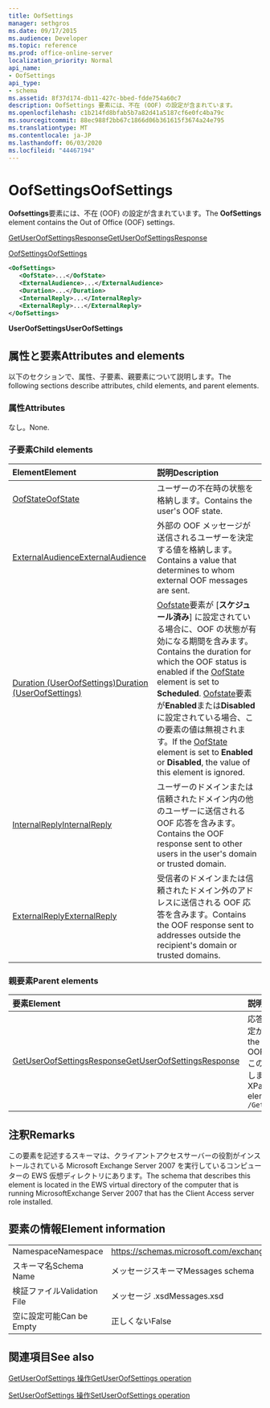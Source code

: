 ```yaml
---
title: OofSettings
manager: sethgros
ms.date: 09/17/2015
ms.audience: Developer
ms.topic: reference
ms.prod: office-online-server
localization_priority: Normal
api_name:
- OofSettings
api_type:
- schema
ms.assetid: 8f37d174-db11-427c-bbed-fdde754a60c7
description: OofSettings 要素には、不在 (OOF) の設定が含まれています。
ms.openlocfilehash: c1b214fd8bfab5b7a82d41a5187cf6e0fc4ba79c
ms.sourcegitcommit: 88ec988f2bb67c1866d06b361615f3674a24e795
ms.translationtype: MT
ms.contentlocale: ja-JP
ms.lasthandoff: 06/03/2020
ms.locfileid: "44467194"
---
```

# <a name="oofsettings"></a><span data-ttu-id="f97a5-103">OofSettings</span><span class="sxs-lookup"><span data-stu-id="f97a5-103">OofSettings</span></span>

<span data-ttu-id="f97a5-104">**Oofsettings**要素には、不在 (OOF) の設定が含まれています。</span><span class="sxs-lookup"><span data-stu-id="f97a5-104">The **OofSettings** element contains the Out of Office (OOF) settings.</span></span> 
  
[<span data-ttu-id="f97a5-105">GetUserOofSettingsResponse</span><span class="sxs-lookup"><span data-stu-id="f97a5-105">GetUserOofSettingsResponse</span></span>](getuseroofsettingsresponse.md)
  
[<span data-ttu-id="f97a5-106">OofSettings</span><span class="sxs-lookup"><span data-stu-id="f97a5-106">OofSettings</span></span>](oofsettings.md)
  
```xml
<OofSettings>
   <OofState>...</OofState>
   <ExternalAudience>...</ExternalAudience>
   <Duration>...</Duration>
   <InternalReply>...</InternalReply>
   <ExternalReply>...</ExternalReply>
</OofSettings>
```

 <span data-ttu-id="f97a5-107">**UserOofSettings**</span><span class="sxs-lookup"><span data-stu-id="f97a5-107">**UserOofSettings**</span></span>
## <a name="attributes-and-elements"></a><span data-ttu-id="f97a5-108">属性と要素</span><span class="sxs-lookup"><span data-stu-id="f97a5-108">Attributes and elements</span></span>

<span data-ttu-id="f97a5-109">以下のセクションで、属性、子要素、親要素について説明します。</span><span class="sxs-lookup"><span data-stu-id="f97a5-109">The following sections describe attributes, child elements, and parent elements.</span></span>
  
### <a name="attributes"></a><span data-ttu-id="f97a5-110">属性</span><span class="sxs-lookup"><span data-stu-id="f97a5-110">Attributes</span></span>

<span data-ttu-id="f97a5-111">なし。</span><span class="sxs-lookup"><span data-stu-id="f97a5-111">None.</span></span>
  
### <a name="child-elements"></a><span data-ttu-id="f97a5-112">子要素</span><span class="sxs-lookup"><span data-stu-id="f97a5-112">Child elements</span></span>

|<span data-ttu-id="f97a5-113">**Element**</span><span class="sxs-lookup"><span data-stu-id="f97a5-113">**Element**</span></span>|<span data-ttu-id="f97a5-114">**説明**</span><span class="sxs-lookup"><span data-stu-id="f97a5-114">**Description**</span></span>|
|:-----|:-----|
|[<span data-ttu-id="f97a5-115">OofState</span><span class="sxs-lookup"><span data-stu-id="f97a5-115">OofState</span></span>](oofstate.md) <br/> |<span data-ttu-id="f97a5-116">ユーザーの不在時の状態を格納します。</span><span class="sxs-lookup"><span data-stu-id="f97a5-116">Contains the user's OOF state.</span></span>  <br/> |
|[<span data-ttu-id="f97a5-117">ExternalAudience</span><span class="sxs-lookup"><span data-stu-id="f97a5-117">ExternalAudience</span></span>](externalaudience.md) <br/> |<span data-ttu-id="f97a5-118">外部の OOF メッセージが送信されるユーザーを決定する値を格納します。</span><span class="sxs-lookup"><span data-stu-id="f97a5-118">Contains a value that determines to whom external OOF messages are sent.</span></span>  <br/> |
|[<span data-ttu-id="f97a5-119">Duration (UserOofSettings)</span><span class="sxs-lookup"><span data-stu-id="f97a5-119">Duration (UserOofSettings)</span></span>](duration-useroofsettings.md) <br/> |<span data-ttu-id="f97a5-120">[Oofstate](oofstate.md)要素が [**スケジュール済み**] に設定されている場合に、OOF の状態が有効になる期間を含みます。</span><span class="sxs-lookup"><span data-stu-id="f97a5-120">Contains the duration for which the OOF status is enabled if the [OofState](oofstate.md) element is set to **Scheduled**.</span></span> <span data-ttu-id="f97a5-121">[Oofstate](oofstate.md)要素が**Enabled**または**Disabled**に設定されている場合、この要素の値は無視されます。</span><span class="sxs-lookup"><span data-stu-id="f97a5-121">If the [OofState](oofstate.md) element is set to **Enabled** or **Disabled**, the value of this element is ignored.</span></span>  <br/> |
|[<span data-ttu-id="f97a5-122">InternalReply</span><span class="sxs-lookup"><span data-stu-id="f97a5-122">InternalReply</span></span>](internalreply.md) <br/> |<span data-ttu-id="f97a5-123">ユーザーのドメインまたは信頼されたドメイン内の他のユーザーに送信される OOF 応答を含みます。</span><span class="sxs-lookup"><span data-stu-id="f97a5-123">Contains the OOF response sent to other users in the user's domain or trusted domain.</span></span>  <br/> |
|[<span data-ttu-id="f97a5-124">ExternalReply</span><span class="sxs-lookup"><span data-stu-id="f97a5-124">ExternalReply</span></span>](externalreply.md) <br/> |<span data-ttu-id="f97a5-125">受信者のドメインまたは信頼されたドメイン外のアドレスに送信される OOF 応答を含みます。</span><span class="sxs-lookup"><span data-stu-id="f97a5-125">Contains the OOF response sent to addresses outside the recipient's domain or trusted domains.</span></span>  <br/> |
   
### <a name="parent-elements"></a><span data-ttu-id="f97a5-126">親要素</span><span class="sxs-lookup"><span data-stu-id="f97a5-126">Parent elements</span></span>

|<span data-ttu-id="f97a5-127">**要素**</span><span class="sxs-lookup"><span data-stu-id="f97a5-127">**Element**</span></span>|<span data-ttu-id="f97a5-128">**説明**</span><span class="sxs-lookup"><span data-stu-id="f97a5-128">**Description**</span></span>|
|:-----|:-----|
|[<span data-ttu-id="f97a5-129">GetUserOofSettingsResponse</span><span class="sxs-lookup"><span data-stu-id="f97a5-129">GetUserOofSettingsResponse</span></span>](getuseroofsettingsresponse.md) <br/> |<span data-ttu-id="f97a5-130">応答結果とユーザーの OOF 設定が含まれます。</span><span class="sxs-lookup"><span data-stu-id="f97a5-130">Contains the response results and the OOF settings for a user.</span></span>  <br/> <span data-ttu-id="f97a5-131">この要素の XPath 式を次に示します。</span><span class="sxs-lookup"><span data-stu-id="f97a5-131">The following is the XPath expression to this element:</span></span>  <br/>  `/GetUserOofSettingsResponse` <br/> |
   
## <a name="remarks"></a><span data-ttu-id="f97a5-132">注釈</span><span class="sxs-lookup"><span data-stu-id="f97a5-132">Remarks</span></span>

<span data-ttu-id="f97a5-133">この要素を記述するスキーマは、クライアントアクセスサーバーの役割がインストールされている Microsoft Exchange Server 2007 を実行しているコンピューターの EWS 仮想ディレクトリにあります。</span><span class="sxs-lookup"><span data-stu-id="f97a5-133">The schema that describes this element is located in the EWS virtual directory of the computer that is running MicrosoftExchange Server 2007 that has the Client Access server role installed.</span></span>
  
## <a name="element-information"></a><span data-ttu-id="f97a5-134">要素の情報</span><span class="sxs-lookup"><span data-stu-id="f97a5-134">Element information</span></span>

|||
|:-----|:-----|
|<span data-ttu-id="f97a5-135">Namespace</span><span class="sxs-lookup"><span data-stu-id="f97a5-135">Namespace</span></span>  <br/> |https://schemas.microsoft.com/exchange/services/2006/messages  <br/> |
|<span data-ttu-id="f97a5-136">スキーマ名</span><span class="sxs-lookup"><span data-stu-id="f97a5-136">Schema Name</span></span>  <br/> |<span data-ttu-id="f97a5-137">メッセージスキーマ</span><span class="sxs-lookup"><span data-stu-id="f97a5-137">Messages schema</span></span>  <br/> |
|<span data-ttu-id="f97a5-138">検証ファイル</span><span class="sxs-lookup"><span data-stu-id="f97a5-138">Validation File</span></span>  <br/> |<span data-ttu-id="f97a5-139">メッセージ .xsd</span><span class="sxs-lookup"><span data-stu-id="f97a5-139">Messages.xsd</span></span>  <br/> |
|<span data-ttu-id="f97a5-140">空に設定可能</span><span class="sxs-lookup"><span data-stu-id="f97a5-140">Can be Empty</span></span>  <br/> |<span data-ttu-id="f97a5-141">正しくない</span><span class="sxs-lookup"><span data-stu-id="f97a5-141">False</span></span>  <br/> |
   
## <a name="see-also"></a><span data-ttu-id="f97a5-142">関連項目</span><span class="sxs-lookup"><span data-stu-id="f97a5-142">See also</span></span>



[<span data-ttu-id="f97a5-143">GetUserOofSettings 操作</span><span class="sxs-lookup"><span data-stu-id="f97a5-143">GetUserOofSettings operation</span></span>](getuseroofsettings-operation.md)
  
[<span data-ttu-id="f97a5-144">SetUserOofSettings 操作</span><span class="sxs-lookup"><span data-stu-id="f97a5-144">SetUserOofSettings operation</span></span>](setuseroofsettings-operation.md)

